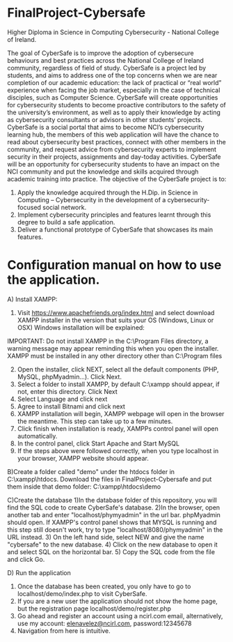 # FinalProject-Cybersafe

Higher Diploma in Science in Computing Cybersecurity - National College of Ireland.

The goal of CyberSafe is to improve the adoption of cybersecure behaviours and best
practices across the National College of Ireland community, regardless of field of study.
CyberSafe is a project led by students, and aims to address one of the top concerns
when we are near completion of our academic education: the lack of practical or “real
world” experience when facing the job market, especially in the case of technical
disciples, such as Computer Science. CyberSafe will create opportunities for
cybersecurity students to become proactive contributors to the safety of the
university’s environment, as well as to apply their knowledge by acting as cybersecurity
consultants or advisors in other students’ projects.
CyberSafe is a social portal that aims to become NCI’s cybersecurity learning hub, the
members of this web application will have the chance to read about cybersecurity best
practices, connect with other members in the community, and request advice from
cybersecurity experts to implement security in their projects, assignments and day-today activities.
CyberSafe will be an opportunity for cybersecurity students to have an impact on the
NCI community and put the knowledge and skills acquired through academic training
into practice.
The objective of the CyberSafe project is to:
1. Apply the knowledge acquired through the H.Dip. in Science in Computing –
Cybersecurity in the development of a cybersecurity-focused social network.
2. Implement cybersecurity principles and features learnt through this degree to
build a safe application.
3. Deliver a functional prototype of CyberSafe that showcases its main features.

# Configuration manual on how to use the application.

A) Install XAMPP:
 1) Visit https://www.apachefriends.org/index.html and select download XAMPP installer in the version that suits your OS (Windows, Linux or OSX) 
Windows installation will be explained:

IMPORTANT: Do not install XAMPP in the C:\Program Files directory, a warning message may appear reminding this when you open the installer. XAMPP must be installed in any other directory other than C:\Program files

 2) Open the installer, click NEXT, select all the default components (PHP, MySQL, phpMyadmin...). Click Next.
 3) Select a folder to install XAMPP, by default C:\xampp should appear, if not, enter this directory. Click Next
 4) Select Language and click next
 5) Agree to install Bitnami and click next
 6) XAMPP installation will begin, XAMPP webpage will open in the browser the meantime. This step can take up to a few minutes.
 7) Click finish when installation is ready, XAMPPs control panel will open automatically.
 8) In the control panel, click Start Apache and Start MySQL
 9) If the steps above were followed correctly, when you type localhost in your browser, XAMPP website should appear.

B)Create a folder called "demo" under the htdocs folder in C:\xampp\htdocs. Download the files in FinalProject-Cybersafe and put them inside that demo folder: C:\xampp\htdocs\demo

C)Create the database
1)In the database folder of this repository, you will find the SQL code to create CyberSafe's database.
2)In the browser, open another tab and enter "localhost/phymyadmin" in the url bar. phpMyadmin should open. If XAMPP's control panel shows that MYSQL is running and this step still doesn't work, try to type "localhost/8080/phymyadmin" in the URL instead.
3) On the left hand side, select NEW and give the name "cybersafe" to the new database.
4) Click on the new database to open it and select SQL on the horizontal bar.
5) Copy the SQL code from the file and click Go.

D) Run the application
1) Once the database has been created, you only have to go to localhost/demo/index.php to visit CyberSafe.
2) If you are a new user the application should not show the home page, but the registration page localhost/demo/register.php
3) Go ahead and register an account using a ncirl.com email, alternatively, use my account: elenavelez@ncirl.com, password:12345678
4) Navigation from here is intuitive.


